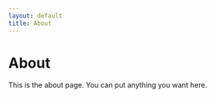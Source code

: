 ```yaml
---
layout: default
title: About
---
```


# About

This is the about page. You can put anything you want here.

